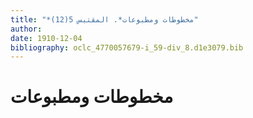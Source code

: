 ```yaml
---
title: "*مخطوطات ومطبوعات*. المقتبس 5(12)"
author: 
date: 1910-12-04
bibliography: oclc_4770057679-i_59-div_8.d1e3079.bib
---
```




#  مخطوطات ومطبوعات 

